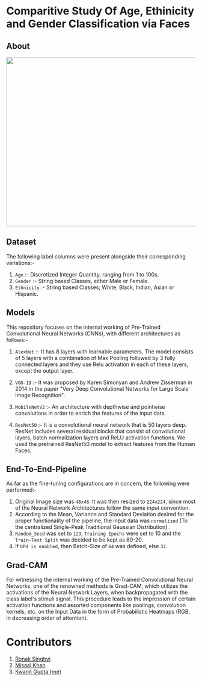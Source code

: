 # Comparitive Study Of Age, Ethinicity and Gender Classification via Faces

## About

<p align="center">
  <img width="900" height="450" src="https://user-images.githubusercontent.com/54277039/171485360-c426e41d-583e-4a97-82be-1b638195caab.png">
</p>

## Dataset

The following label columns were present alongside their corresponding variations:-

1. `Age` :- Discretized Integer Quantity, ranging from 1 to 100s.
2. `Gender` :- String based Classes, either Male or Female.
3. `Ethnicity` :- String based Classes; White, Black, Indian, Asian or Hispanic.

## Models

This repository focuses on the internal working of Pre-Trained Convolutional Neural Networks (CNNs), with different architectures as follows:-

1. `AlexNet` :- It has 8 layers with learnable parameters. The model consists of 5 layers with a combination of Max Pooling followed by 3 fully connected layers and they use Relu activation in each of these layers, except the output layer.

2. `VGG-19` :- It was proposed by Karen Simonyan and Andrew Zisserman in 2014 in the paper "Very Deep Convolutional Networks for Large Scale Image Recognition". 

3. `MobileNetV2` :- An architecture with depthwise and pointwise convolutions in order to enrich the features of the input data.

4. `ResNet50` :- It is a convolutional neural network that is 50 layers deep. ResNet includes several residual blocks that consist of convolutional layers, batch normalization layers and ReLU activation functions. We used the pretrained ResNet50 model to extract features from the Human Faces.

## End-To-End-Pipeline

As far as the fine-tuning configurations are in concern, the following were performed:-

1. Original Image size was `48x48`. It was then resized to `224x224`, since most of the Neural Network Architectures follow the same input convention.
2. According to the Mean, Variance and Standard Deviation desired for the proper functionality of the pipeline, the input data was `normalized` (To the centralized Single-Peak Traditional Gaussian Distribution).
3. `Random_Seed` was set to `129`, `Training Epochs` were set to 10 and the `Train-Test Split` was decided to be kept as 80-20.
4. If `GPU is enabled`, then Batch-Size of `64` was defined, else `32`.

## Grad-CAM

For witnessing the internal working of the Pre-Trained Convolutional Neural Networks, one of the renowned methods is Grad-CAM, which utilizes the activations of the Neural Network Layers, when backpropagated with the class label's stimuli signal. This procedure leads to the impression of certain activation functions and assorted components like poolings, convolution kernels, etc. on the Input Data in the form of Probabilistic Heatmaps (RGB, in decreasing order of attention).

# Contributors

1. [Ronak Singhvi](https://github.com/ronak-7228)
2. [Misaal Khan](https://www.linkedin.com/in/misaalkhan/)
3. [Kwanit Gupta (me)](https://github.com/kwanit1142)
